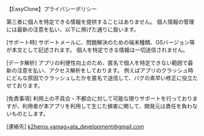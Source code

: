 【EasyClone】プライバシーポリシー

第三者に個人を特定できる情報を提供することはありません。
個人情報の管理には最新の注意を払い、以下に掲げた通りに扱います。

[サポート時]
サポートメールに、問題解決のための端末種類、OSバージョン等が本文として記述されます。
個人を特定できる情報は一切送信されません。

[データ解析]
アプリの利便性向上のため、匿名で個人を特定できない範囲で最新の注意を払い、アクセス解析をしております。
例えばアプリのクラッシュ時にどんな原因でクラッシュしたかを匿名で送信して、バグの素早い修正に役立たせております。

[免責事項]
利用上の不具合・不都合に対して可能な限りサポートを行っておりますが、利用者が本アプリを利用して生じた損害に関して、開発元は責任を負わないものとします。


[連絡先]
k2heros.yamag+ata_development@gmail.com

